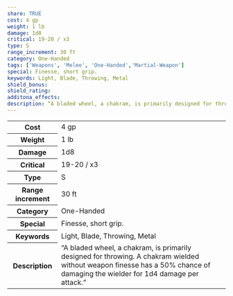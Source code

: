 ```yaml
---
share: TRUE
cost: 4 gp
weight: 1 lb
damage: 1d8
critical: 19-20 / x3
type: S
range_increment: 30 ft
category: One-Handed
tags: ['Weapons', 'Melee', 'One-Handed','Martial-Weapon']
special: Finesse, short grip.
keywords: Light, Blade, Throwing, Metal
shield_bonus: 
shield_rating: 
additona_effects: 
description: “A bladed wheel, a chakram, is primarily designed for throwing. A chakram wielded without weapon finesse has a 50% chance of damaging the wielder for 1d4 damage per attack.”
---
```

<p><span style="overflow-x: auto;"><table><tbody><tr><th>Cost</th><td>4 gp</td></tr><tr><th>Weight</th><td>1 lb</td></tr><tr><th>Damage</th><td>1d8</td></tr><tr><th>Critical</th><td>19-20 / x3</td></tr><tr><th>Type</th><td>S</td></tr><tr><th>Range increment</th><td>30 ft</td></tr><tr><th>Category</th><td>One-Handed</td></tr><tr><th>Special</th><td>Finesse, short grip.</td></tr><tr><th>Keywords</th><td>Light, Blade, Throwing, Metal</td></tr><tr><th>Description</th><td>“A bladed wheel, a chakram, is primarily designed for throwing. A chakram wielded without weapon finesse has a 50% chance of damaging the wielder for 1d4 damage per attack.”</td></tr></tbody></table></span></p>